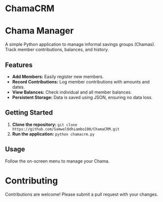 # ChamaCRM
# Chama Manager

A simple Python application to manage informal savings groups (Chamas). Track member contributions, balances, and history.

## Features

* **Add Members:** Easily register new members.
* **Record Contributions:** Log member contributions with amounts and dates.
* **View Balances:** Check individual and all member balances.
* **Persistent Storage:** Data is saved using JSON, ensuring no data loss.

## Getting Started

1.  **Clone the repository:** `git clone https://github.com/SamwelOdhiambo100/ChamaCRM.git `
2.  **Run the application:** `python chamacrm.py`

## Usage

Follow the on-screen menu to manage your Chama.

# Contributing

Contributions are welcome! Please submit a pull request with your changes.


